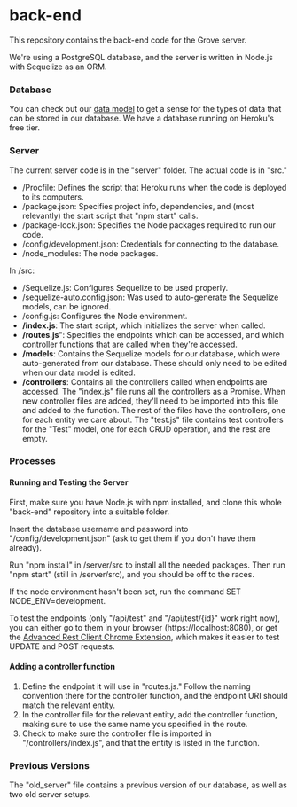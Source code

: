 # back-end
This repository contains the back-end code for the Grove server.

We're using a PostgreSQL database, and the server is written in Node.js with Sequelize as an ORM.

### Database

You can check out our [data model](https://dbdiagram.io/d/604903fffcdcb6230b238639) to get a sense for the types of data that can be stored in our database. We have a database running on Heroku's free tier.

### Server

The current server code is in the "server" folder. The actual code is in "src."

- /Procfile: Defines the script that Heroku runs when the code is deployed to its computers.
- /package.json: Specifies project info, dependencies, and (most relevantly) the start script that "npm start" calls.
- /package-lock.json: Specifies the Node packages required to run our code.
- /config/development.json: Credentials for connecting to the database.
- /node_modules: The node packages.

In /src:
 
- /Sequelize.js: Configures Sequelize to be used properly.
- /sequelize-auto.config.json: Was used to auto-generate the Sequelize models, can be ignored.
- /config.js: Configures the Node environment.
- **/index.js**: The start script, which initializes the server when called.
- **/routes.js**": Specifies the endpoints which can be accessed, and which controller functions that are called when they're accessed.
- **/models**: Contains the Sequelize models for our database, which were auto-generated from our database. These should only need to be edited when our data model is edited.
- **/controllers**: Contains all the controllers called when endpoints are accessed. The "index.js" file runs all the controllers as a Promise. When new controller files are added, they'll need to be imported into this file and added to the function. The rest of the files have the controllers, one for each entity we care about. The "test.js" file contains test controllers for the "Test" model, one for each CRUD operation, and the rest are empty.

### Processes

#### Running and Testing the Server

First, make sure you have Node.js with npm installed, and clone this whole "back-end" repository into a suitable folder. 

Insert the database username and password into "/config/development.json" (ask to get them if you don't have them already).

Run "npm install" in /server/src to install all the needed packages. Then run "npm start" (still in /server/src), and you should be off to the races.

If the node environment hasn't been set, run the command SET NODE_ENV=development.

To test the endpoints (only "/api/test" and "/api/test/{id}" work right now), you can either go to them in your browser (https://localhost:8080), or get the [Advanced Rest Client Chrome Extension](https://chrome.google.com/webstore/detail/advanced-rest-client/hgmloofddffdnphfgcellkdfbfbjeloo), which makes it easier to test UPDATE and POST requests.

#### Adding a controller function

1. Define the endpoint it will use in "routes.js." Follow the naming convention there for the controller function, and the endpoint URI should match the relevant entity.
2. In the controller file for the relevant entity, add the controller function, making sure to use the same name you specified in the route.
3. Check to make sure the controller file is imported in "/controllers/index.js", and that the entity is listed in the function. 

### Previous Versions

The "old_server" file contains a previous version of our database, as well as two old server setups.
